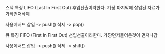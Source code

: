 스택
특징 LIFO (Last In First Out)
후입선출이라한다.
가장 마지막에 삽입된 자료가 가작먼저삭제

사용메서드
삽입 -> push()
삭제 -> pop()

큐
특징 FIFO (First In First Out)
선입선출이라한다.
가장먼저들어온것이 먼저나감

사용메서드
삽입 -> push()
삭제 -> shift()
